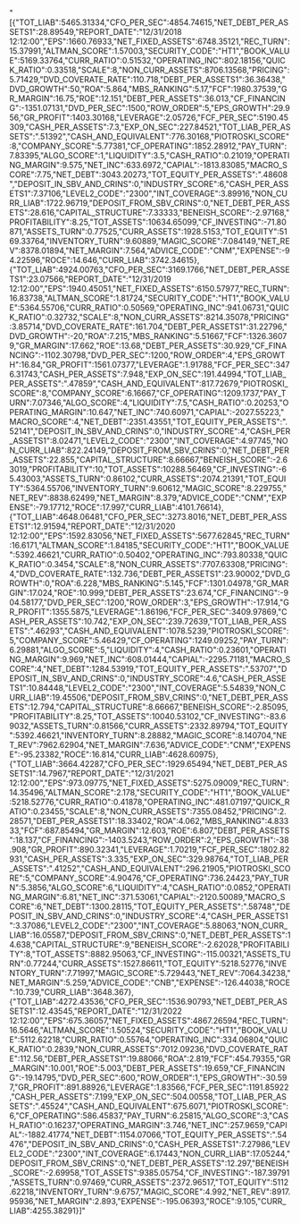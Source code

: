 "[{\"TOT_LIAB\":5465.31334,\"CFO_PER_SEC\":4854.74615,\"NET_DEBT_PER_ASSETS1\":28.89549,\"REPORT_DATE\":\"12/31/2018 12:12:00\",\"EPS\":1660.76933,\"NET_FIXED_ASSETS\":6748.35121,\"REC_TURN\":15.37991,\"ALTMAN_SCORE\":1.57003,\"SECURITY_CODE\":\"HT1\",\"BOOK_VALUE\":5169.33764,\"CURR_RATIO\":0.51532,\"OPERATING_INC\":802.18156,\"QUICK_RATIO\":0.33518,\"SCALE\":8,\"NON_CURR_ASSETS\":8706.13568,\"PRICING\":5.71429,\"DVD_COVERATE_RATE\":110.718,\"DEBT_PER_ASSETS1\":36.36438,\"DVD_GROWTH\":50,\"ROA\":5.864,\"MBS_RANKING\":5.17,\"FCF\":1980.37539,\"GR_MARGIN\":16.75,\"ROE\":12.151,\"DEBT_PER_ASSETS\":36.013,\"CF_FINANCING\":-1351.07131,\"DVD_PER_SEC\":1500,\"ROW_ORDER\":5,\"EPS_GROWTH\":29.956,\"GR_PROFIT\":1403.30168,\"LEVERAGE\":2.05726,\"FCF_PER_SEC\":5190.45309,\"CASH_PER_ASSETS\":7.3,\"EXP_ON_SEC\":227.84521,\"TOT_LIAB_PER_ASSETS\":\".51392\",\"CASH_AND_EQUIVALENT\":776.30168,\"PIOTROSKI_SCORE\":8,\"COMPANY_SCORE\":5.77381,\"CF_OPERATING\":1852.28912,\"PAY_TURN\":7.83395,\"ALGO_SCORE\":1,\"LIQUIDITY\":3.5,\"CASH_RATIO\":0.21019,\"OPERATING_MARGIN\":9.575,\"NET_INC\":633.6972,\"CAPIAL\":-1813.83085,\"MACRO_SCORE\":7.75,\"NET_DEBT\":3043.20273,\"TOT_EQUITY_PER_ASSETS\":\".48608\",\"DEPOSIT_IN_SBV_AND_CRINS\":0,\"INDUSTRY_SCORE\":6,\"CASH_PER_ASSETS1\":7.37106,\"LEVEL2_CODE\":\"2300\",\"INT_COVERAGE\":3.89916,\"NON_CURR_LIAB\":1722.96719,\"DEPOSIT_FROM_SBV_CRINS\":0,\"NET_DEBT_PER_ASSETS\":28.616,\"CAPITAL_STRUCTURE\":7.33333,\"BENEISH_SCORE\":-2.97168,\"PROFITABILITY\":8.25,\"TOT_ASSETS\":10634.65099,\"CF_INVESTING\":-71.80871,\"ASSETS_TURN\":0.77525,\"CURR_ASSETS\":1928.5153,\"TOT_EQUITY\":5169.33764,\"INVENTORY_TURN\":9.60889,\"MAGIC_SCORE\":7.084149,\"NET_REV\":8378.01894,\"NET_MARGIN\":7.564,\"ADVICE_CODE\":\"CNM\",\"EXPENSE\":-94.22596,\"ROCE\":14.646,\"CURR_LIAB\":3742.34615}, {\"TOT_LIAB\":4924.00763,\"CFO_PER_SEC\":3169.1766,\"NET_DEBT_PER_ASSETS1\":23.07566,\"REPORT_DATE\":\"12/31/2019 12:12:00\",\"EPS\":1940.45051,\"NET_FIXED_ASSETS\":6150.57977,\"REC_TURN\":16.83738,\"ALTMAN_SCORE\":1.81724,\"SECURITY_CODE\":\"HT1\",\"BOOK_VALUE\":5364.55706,\"CURR_RATIO\":0.50569,\"OPERATING_INC\":941.06731,\"QUICK_RATIO\":0.32732,\"SCALE\":8,\"NON_CURR_ASSETS\":8214.35078,\"PRICING\":3.85714,\"DVD_COVERATE_RATE\":161.704,\"DEBT_PER_ASSETS1\":31.22796,\"DVD_GROWTH\":-20,\"ROA\":7.215,\"MBS_RANKING\":5.51667,\"FCF\":1326.36079,\"GR_MARGIN\":17.662,\"ROE\":13.68,\"DEBT_PER_ASSETS\":30.929,\"CF_FINANCING\":-1102.30798,\"DVD_PER_SEC\":1200,\"ROW_ORDER\":4,\"EPS_GROWTH\":16.84,\"GR_PROFIT\":1561.07377,\"LEVERAGE\":1.91788,\"FCF_PER_SEC\":3476.31743,\"CASH_PER_ASSETS\":7.948,\"EXP_ON_SEC\":191.44994,\"TOT_LIAB_PER_ASSETS\":\".47859\",\"CASH_AND_EQUIVALENT\":817.72679,\"PIOTROSKI_SCORE\":8,\"COMPANY_SCORE\":6.16667,\"CF_OPERATING\":1209.1737,\"PAY_TURN\":7.07346,\"ALGO_SCORE\":4,\"LIQUIDITY\":7.5,\"CASH_RATIO\":0.20253,\"OPERATING_MARGIN\":10.647,\"NET_INC\":740.60971,\"CAPIAL\":-2027.55223,\"MACRO_SCORE\":4,\"NET_DEBT\":2351.43551,\"TOT_EQUITY_PER_ASSETS\":\".52141\",\"DEPOSIT_IN_SBV_AND_CRINS\":0,\"INDUSTRY_SCORE\":4,\"CASH_PER_ASSETS1\":8.02471,\"LEVEL2_CODE\":\"2300\",\"INT_COVERAGE\":4.97745,\"NON_CURR_LIAB\":822.24149,\"DEPOSIT_FROM_SBV_CRINS\":0,\"NET_DEBT_PER_ASSETS\":22.855,\"CAPITAL_STRUCTURE\":8.66667,\"BENEISH_SCORE\":-2.63019,\"PROFITABILITY\":10,\"TOT_ASSETS\":10288.56469,\"CF_INVESTING\":-65.43003,\"ASSETS_TURN\":0.86102,\"CURR_ASSETS\":2074.21391,\"TOT_EQUITY\":5364.55706,\"INVENTORY_TURN\":9.60612,\"MAGIC_SCORE\":8.229755,\"NET_REV\":8838.62499,\"NET_MARGIN\":8.379,\"ADVICE_CODE\":\"CNM\",\"EXPENSE\":-79.17712,\"ROCE\":17.997,\"CURR_LIAB\":4101.76614}, {\"TOT_LIAB\":4648.06481,\"CFO_PER_SEC\":3273.8016,\"NET_DEBT_PER_ASSETS1\":12.91594,\"REPORT_DATE\":\"12/31/2020 12:12:00\",\"EPS\":1592.83056,\"NET_FIXED_ASSETS\":5677.62845,\"REC_TURN\":16.6171,\"ALTMAN_SCORE\":1.84185,\"SECURITY_CODE\":\"HT1\",\"BOOK_VALUE\":5392.46621,\"CURR_RATIO\":0.50402,\"OPERATING_INC\":793.80338,\"QUICK_RATIO\":0.3454,\"SCALE\":8,\"NON_CURR_ASSETS\":7707.63308,\"PRICING\":4,\"DVD_COVERATE_RATE\":132.736,\"DEBT_PER_ASSETS1\":23.90002,\"DVD_GROWTH\":0,\"ROA\":6.228,\"MBS_RANKING\":5.145,\"FCF\":1301.04978,\"GR_MARGIN\":17.024,\"ROE\":10.999,\"DEBT_PER_ASSETS\":23.674,\"CF_FINANCING\":-904.58177,\"DVD_PER_SEC\":1200,\"ROW_ORDER\":3,\"EPS_GROWTH\":-17.914,\"GR_PROFIT\":1355.5875,\"LEVERAGE\":1.86196,\"FCF_PER_SEC\":3409.97869,\"CASH_PER_ASSETS\":10.742,\"EXP_ON_SEC\":239.72639,\"TOT_LIAB_PER_ASSETS\":\".46293\",\"CASH_AND_EQUIVALENT\":1078.5239,\"PIOTROSKI_SCORE\":5,\"COMPANY_SCORE\":5.46429,\"CF_OPERATING\":1249.09252,\"PAY_TURN\":6.29881,\"ALGO_SCORE\":5,\"LIQUIDITY\":4,\"CASH_RATIO\":0.23601,\"OPERATING_MARGIN\":9.969,\"NET_INC\":608.01444,\"CAPIAL\":-2295.71181,\"MACRO_SCORE\":4,\"NET_DEBT\":1284.53919,\"TOT_EQUITY_PER_ASSETS\":\".53707\",\"DEPOSIT_IN_SBV_AND_CRINS\":0,\"INDUSTRY_SCORE\":4.6,\"CASH_PER_ASSETS1\":10.84448,\"LEVEL2_CODE\":\"2300\",\"INT_COVERAGE\":5.54839,\"NON_CURR_LIAB\":19.45506,\"DEPOSIT_FROM_SBV_CRINS\":0,\"NET_DEBT_PER_ASSETS\":12.794,\"CAPITAL_STRUCTURE\":8.66667,\"BENEISH_SCORE\":-2.85095,\"PROFITABILITY\":8.25,\"TOT_ASSETS\":10040.53102,\"CF_INVESTING\":-83.69032,\"ASSETS_TURN\":0.81566,\"CURR_ASSETS\":2332.89794,\"TOT_EQUITY\":5392.46621,\"INVENTORY_TURN\":8.28882,\"MAGIC_SCORE\":8.140704,\"NET_REV\":7962.62904,\"NET_MARGIN\":7.636,\"ADVICE_CODE\":\"CNM\",\"EXPENSE\":-95.23382,\"ROCE\":16.814,\"CURR_LIAB\":4628.60975}, {\"TOT_LIAB\":3664.42287,\"CFO_PER_SEC\":1929.65494,\"NET_DEBT_PER_ASSETS1\":14.7967,\"REPORT_DATE\":\"12/31/2021 12:12:00\",\"EPS\":973.09775,\"NET_FIXED_ASSETS\":5275.09009,\"REC_TURN\":14.35496,\"ALTMAN_SCORE\":2.178,\"SECURITY_CODE\":\"HT1\",\"BOOK_VALUE\":5218.52776,\"CURR_RATIO\":0.41878,\"OPERATING_INC\":481.07197,\"QUICK_RATIO\":0.23455,\"SCALE\":8,\"NON_CURR_ASSETS\":7355.08452,\"PRICING\":2.28571,\"DEBT_PER_ASSETS1\":18.33402,\"ROA\":4.062,\"MBS_RANKING\":4.83333,\"FCF\":687.85494,\"GR_MARGIN\":12.603,\"ROE\":6.807,\"DEBT_PER_ASSETS\":18.137,\"CF_FINANCING\":-1403.5243,\"ROW_ORDER\":2,\"EPS_GROWTH\":-38.908,\"GR_PROFIT\":890.32341,\"LEVERAGE\":1.70219,\"FCF_PER_SEC\":1802.82931,\"CASH_PER_ASSETS\":3.335,\"EXP_ON_SEC\":329.98764,\"TOT_LIAB_PER_ASSETS\":\".41252\",\"CASH_AND_EQUIVALENT\":296.21905,\"PIOTROSKI_SCORE\":5,\"COMPANY_SCORE\":4.90476,\"CF_OPERATING\":736.24423,\"PAY_TURN\":5.3856,\"ALGO_SCORE\":6,\"LIQUIDITY\":4,\"CASH_RATIO\":0.0852,\"OPERATING_MARGIN\":6.81,\"NET_INC\":371.53061,\"CAPIAL\":-2120.50089,\"MACRO_SCORE\":6,\"NET_DEBT\":1300.28115,\"TOT_EQUITY_PER_ASSETS\":\".58748\",\"DEPOSIT_IN_SBV_AND_CRINS\":0,\"INDUSTRY_SCORE\":4,\"CASH_PER_ASSETS1\":3.37086,\"LEVEL2_CODE\":\"2300\",\"INT_COVERAGE\":5.88063,\"NON_CURR_LIAB\":16.05587,\"DEPOSIT_FROM_SBV_CRINS\":0,\"NET_DEBT_PER_ASSETS\":14.638,\"CAPITAL_STRUCTURE\":9,\"BENEISH_SCORE\":-2.62028,\"PROFITABILITY\":8,\"TOT_ASSETS\":8882.95063,\"CF_INVESTING\":-115.00321,\"ASSETS_TURN\":0.77244,\"CURR_ASSETS\":1527.86611,\"TOT_EQUITY\":5218.52776,\"INVENTORY_TURN\":7.71997,\"MAGIC_SCORE\":5.729443,\"NET_REV\":7064.34238,\"NET_MARGIN\":5.259,\"ADVICE_CODE\":\"CNB\",\"EXPENSE\":-126.44038,\"ROCE\":10.739,\"CURR_LIAB\":3648.367}, {\"TOT_LIAB\":4272.43536,\"CFO_PER_SEC\":1536.90793,\"NET_DEBT_PER_ASSETS1\":12.43545,\"REPORT_DATE\":\"12/31/2022 12:12:00\",\"EPS\":675.36057,\"NET_FIXED_ASSETS\":4867.26594,\"REC_TURN\":16.5646,\"ALTMAN_SCORE\":1.50524,\"SECURITY_CODE\":\"HT1\",\"BOOK_VALUE\":5112.62218,\"CURR_RATIO\":0.55764,\"OPERATING_INC\":334.06804,\"QUICK_RATIO\":0.2839,\"NON_CURR_ASSETS\":7012.09236,\"DVD_COVERATE_RATE\":112.56,\"DEBT_PER_ASSETS1\":19.88066,\"ROA\":2.819,\"FCF\":454.79355,\"GR_MARGIN\":10.001,\"ROE\":5.003,\"DEBT_PER_ASSETS\":19.659,\"CF_FINANCING\":-19.14795,\"DVD_PER_SEC\":600,\"ROW_ORDER\":1,\"EPS_GROWTH\":-30.597,\"GR_PROFIT\":891.88926,\"LEVERAGE\":1.83566,\"FCF_PER_SEC\":1191.85922,\"CASH_PER_ASSETS\":7.199,\"EXP_ON_SEC\":504.00558,\"TOT_LIAB_PER_ASSETS\":\".45524\",\"CASH_AND_EQUIVALENT\":675.6071,\"PIOTROSKI_SCORE\":6,\"CF_OPERATING\":586.45837,\"PAY_TURN\":6.25815,\"ALGO_SCORE\":3,\"CASH_RATIO\":0.16237,\"OPERATING_MARGIN\":3.746,\"NET_INC\":257.9659,\"CAPIAL\":-1882.41774,\"NET_DEBT\":1154.07066,\"TOT_EQUITY_PER_ASSETS\":\".54476\",\"DEPOSIT_IN_SBV_AND_CRINS\":0,\"CASH_PER_ASSETS1\":7.27986,\"LEVEL2_CODE\":\"2300\",\"INT_COVERAGE\":6.17443,\"NON_CURR_LIAB\":17.05244,\"DEPOSIT_FROM_SBV_CRINS\":0,\"NET_DEBT_PER_ASSETS\":12.297,\"BENEISH_SCORE\":-2.69958,\"TOT_ASSETS\":9385.05754,\"CF_INVESTING\":-187.39791,\"ASSETS_TURN\":0.97469,\"CURR_ASSETS\":2372.96517,\"TOT_EQUITY\":5112.62218,\"INVENTORY_TURN\":9.6757,\"MAGIC_SCORE\":4.992,\"NET_REV\":8917.95936,\"NET_MARGIN\":2.893,\"EXPENSE\":-195.06393,\"ROCE\":9.105,\"CURR_LIAB\":4255.38291}]"
